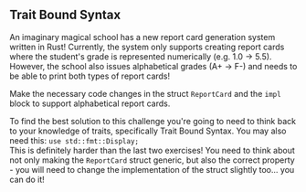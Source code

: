 ## Trait Bound Syntax

An imaginary magical school has a new report card generation system written in Rust!
Currently, the system only supports creating report cards where the student's grade
is represented numerically (e.g. 1.0 -> 5.5).
However, the school also issues alphabetical grades (A+ -> F-) and needs
to be able to print both types of report cards!

Make the necessary code changes in the struct `ReportCard` and the `impl` block
to support alphabetical report cards. 

<div class="hint">To find the best solution to this challenge you're going to need to think back to your
knowledge of traits, specifically Trait Bound Syntax. You may also need this: <code>use std::fmt::Display;</code></div>

<div class="hint">This is definitely harder than the last two exercises! You need to think about not only making the
<code>ReportCard</code> struct generic, but also the correct property - you will need to change the implementation
of the struct slightly too... you can do it!</div>